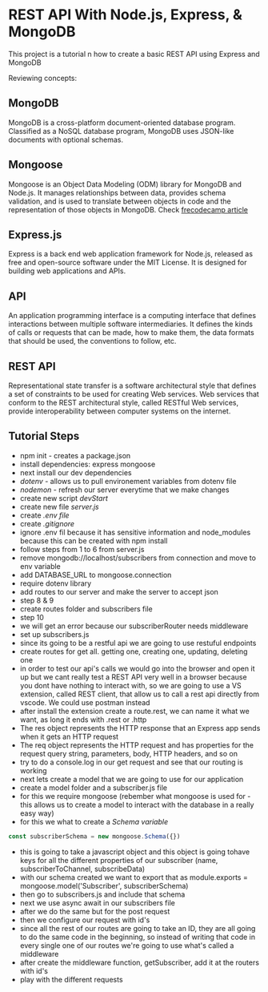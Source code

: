 # REST API With Node.js, Express, & MongoDB

This project is a tutorial n how to create a basic REST API using Express and MongoDB


Reviewing concepts:

## MongoDB

MongoDB is a cross-platform document-oriented database program. Classified as a NoSQL database program, MongoDB uses JSON-like documents with optional schemas.

## Mongoose
Mongoose is an Object Data Modeling (ODM) library for MongoDB and Node.js. It manages relationships between data, provides schema validation, and is used to translate between objects in code and the representation of those objects in MongoDB. Check [frecodecamp article](https://www.freecodecamp.org/news/introduction-to-mongoose-for-mongodb-d2a7aa593c57/)

## Express.js

Express is a back end web application framework for Node.js, released as free and open-source software under the MIT License. It is designed for building web applications and APIs.

## API

An application programming interface is a computing interface that defines interactions between multiple software intermediaries. It defines the kinds of calls or requests that can be made, how to make them, the data formats that should be used, the conventions to follow, etc.

## REST API

Representational state transfer is a software architectural style that defines a set of constraints to be used for creating Web services. Web services that conform to the REST architectural style, called RESTful Web services, provide interoperability between computer systems on the internet.

## Tutorial Steps

- npm init - creates a package.json
- install dependencies: express mongoose
- next install our dev dependencies
- *dotenv* - allows us to pull environement variables from dotenv file
- *nodemon* - refresh our server everytime that we make changes
- create new script *devStart*
- create new file *server.js*
- create *.env file*
- create *.gitignore*
- ignore .env fil because it has sensitive information and node_modules because this can be created with npm install
- follow steps from 1 to 6 from server.js
- remove mongodb://localhost/subscribers from connection and move to env variable
- add DATABASE_URL to mongoose.connection
- require dotenv library
- add routes to our server and make the server to accept json
- step 8 & 9
- create routes folder and subscribers file
- step 10
- we will get an error because our subscriberRouter needs middleware
- set up subscribers.js
- since its going to be a restful api we are going to use restuful endpoints
- create routes for get all. getting one, creating one, updating, deleting one
- in order to test our api's calls we would go into the browser and open it up but we cant really test a REST API very well in a browser because you dont have nothing to interact with, so we are going to use a VS extension, called REST client, that allow us to call a rest api directly from vscode. We could use postman instead
- after install the extension create a route.rest, we can name it what we want, as long it ends with .rest or .http
- The res object represents the HTTP response that an Express app sends when it gets an HTTP request
- The req object represents the HTTP request and has properties for the request query string, parameters, body, HTTP headers, and so on
- try to do a console.log in our get request and see that our routing is working
- next lets create a model that we are going to use for our application
- create a model folder and a subscriber.js file
- for this we require mongoose (rebember what mongoose is used for - this allows us to create a model to interact with the database in a really easy way)
- for this we what to create a *Schema variable*
```js
const subscriberSchema = new mongoose.Schema({})
```
- this is going to take a javascript object and this object is going tohave keys for all the different properties of our subscriber (name, subscriberToChannel, subscribeData)
- with our schema created we want to export that as module.exports = mongoose.model('Subscriber', subscriberSchema)
- then go to subscribers.js and include that schema
- next we use async await in our subscribers file
- after we do the same but for the post request
- then we configure our request with id's
- since all the rest of our routes are going to take an ID, they are all going to do the same code in the beginning, so instead of writing that code in every single one of our routes we're going to use what's called a middleware
- after create the middleware function, getSubscriber, add it at the routers with id's
- play with the different requests
